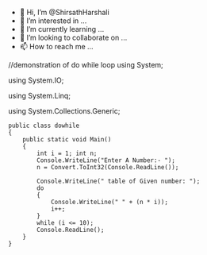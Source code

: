 - 👋 Hi, I’m @ShirsathHarshali
- 👀 I’m interested in ...
- 🌱 I’m currently learning ...
- 💞️ I’m looking to collaborate on ...
- 📫 How to reach me ...

<!---
ShirsathHarshali/ShirsathHarshali is a ✨ special ✨ repository because its `README.md` (this file) appears on your GitHub profile.
You can click the Preview link to take a look at your changes.
--->
//demonstration of do while loop
using System;

using System.IO;

using System.Linq;

using System.Collections.Generic;

	public class dowhile
	{
		public static void Main()
		{
			int i = 1; int n;
			Console.WriteLine("Enter A Number:- ");
			n = Convert.ToInt32(Console.ReadLine());

			Console.WriteLine(" table of Given number: ");
			do
			{
				Console.WriteLine(" " + (n * i));
				i++;
			}
			while (i <= 10);
			Console.ReadLine();
		}
	}
